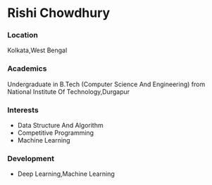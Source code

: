 # Rishi Chowdhury

### Location

Kolkata,West Bengal

### Academics

Undergraduate in B.Tech (Computer Science And Engineering) from National Institute Of Technology,Durgapur

### Interests

- Data Structure And Algorithm
- Competitive Programming
- Machine Learning

### Development

- Deep Learning,Machine Learning
